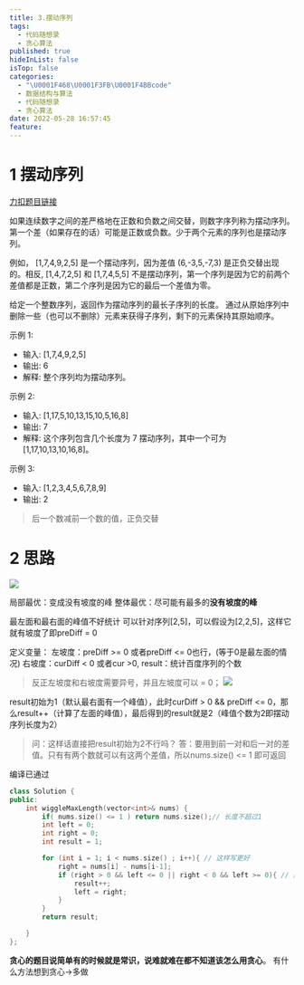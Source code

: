 ```yaml
---
title: 3.摆动序列
tags:
  - 代码随想录
  - 贪心算法
published: true
hideInList: false
isTop: false
categories:
  - "\U0001F468\U0001F3FB‍\U0001F4BBcode"
  - 数据结构与算法
  - 代码随想录
  - 贪心算法
date: 2022-05-28 16:57:45
feature:
---
```

# 1 摆动序列

[力扣题目链接](https://leetcode-cn.com/problems/wiggle-subsequence/)

如果连续数字之间的差严格地在正数和负数之间交替，则数字序列称为摆动序列。第一个差（如果存在的话）可能是正数或负数。少于两个元素的序列也是摆动序列。

例如， [1,7,4,9,2,5] 是一个摆动序列，因为差值 (6,-3,5,-7,3) 是正负交替出现的。相反, [1,4,7,2,5] 和 [1,7,4,5,5] 不是摆动序列，第一个序列是因为它的前两个差值都是正数，第二个序列是因为它的最后一个差值为零。

给定一个整数序列，返回作为摆动序列的最长子序列的长度。 通过从原始序列中删除一些（也可以不删除）元素来获得子序列，剩下的元素保持其原始顺序。

示例 1:

-   输入: [1,7,4,9,2,5]
-   输出: 6
-   解释: 整个序列均为摆动序列。

示例 2:

-   输入: [1,17,5,10,13,15,10,5,16,8]
-   输出: 7
-   解释: 这个序列包含几个长度为 7 摆动序列，其中一个可为[1,17,10,13,10,16,8]。

示例 3:

-   输入: [1,2,3,4,5,6,7,8,9]
-   输出: 2
>后一个数减前一个数的值，正负交替


# 2 思路
![](https://s1.vika.cn/space/2022/05/28/1af591dff4b846a3999e21e948dd6e70)

局部最优：变成没有坡度的峰
整体最优：尽可能有最多的**没有坡度的峰**

最左面和最右面的峰值不好统计
可以针对序列[2,5]，可以假设为[2,2,5]，这样它就有坡度了即preDiff = 0


定义变量：
左坡度：preDiff >= 0 或者preDiff <= 0也行，(等于0是最左面的情况)
右坡度：curDiff < 0 或者cur >0,
result：统计百度序列的个数
>反正左坡度和右坡度需要异号，并且左坡度可以 = 0；
>![](https://s1.vika.cn/space/2022/05/28/f1551bf99b894ba08967e7dd87387603)

result初始为1（默认最右面有一个峰值），此时curDiff > 0 && preDiff <= 0，那么result++（计算了左面的峰值），最后得到的result就是2（峰值个数为2即摆动序列长度为2）
>问：这样话直接把result初始为2不行吗？
>	答：要用到前一对和后一对的差值。只有有两个数就可以有这两个差值，所以nums.size() <= 1 即可返回





编译已通过
```cpp
class Solution {
public:
    int wiggleMaxLength(vector<int>& nums) {
        if( nums.size() <= 1 ) return nums.size();// 长度不超过1
        int left = 0;
        int right = 0;
        int result = 1;

        for (int i = 1; i < nums.size() ; i++){ // 这样写更好
            right = nums[i] - nums[i-1];
            if (right > 0 && left <= 0 || right < 0 && left >= 0){ // 两边要异号啊
                result++;
                left = right;
            }
        }
        return result;

    }
};
```



**贪心的题目说简单有的时候就是常识，说难就难在都不知道该怎么用贪心**。
有什么方法想到贪心→多做
